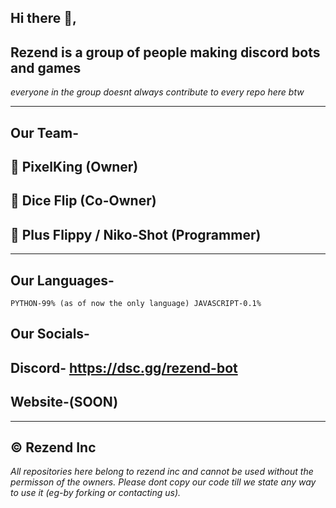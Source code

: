 ## Hi there 👋,
## Rezend is a group of people making discord bots and games
_everyone in the group doesnt always contribute to every repo here btw_
_________________________________________________
## Our Team-
## 🔹 PixelKing (Owner)
## 🔹 Dice Flip (Co-Owner)
## 🔹 Plus Flippy / Niko-Shot (Programmer) 
_________________________________________________
## Our Languages-
``PYTHON-99% (as of now the only language)
JAVASCRIPT-0.1%``
## Our Socials-
## Discord- https://dsc.gg/rezend-bot
## Website-(SOON)
_________________________________________________
## © Rezend Inc
_All repositories here belong to rezend inc and cannot be used without the permisson of the owners._
_Please dont copy our code till we state any way to use it (eg-by forking or contacting us)._



